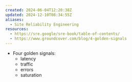 ```yaml
---
created: 2024-06-04T12:20:38Z
updated: 2024-12-10T08:34:55Z
aliases:
  - Site Reliability Engineering
resources:
  - https://sre.google/sre-book/table-of-contents/
  - https://www.groundcover.com/blog/4-golden-signals
---
```

- Four golden signals:
	- latency
	- traffic
	- errors
	- saturation